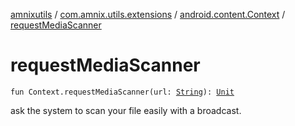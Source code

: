 [amnixutils](../../index.md) / [com.amnix.utils.extensions](../index.md) / [android.content.Context](index.md) / [requestMediaScanner](./request-media-scanner.md)

# requestMediaScanner

`fun Context.requestMediaScanner(url: `[`String`](https://kotlinlang.org/api/latest/jvm/stdlib/kotlin/-string/index.html)`): `[`Unit`](https://kotlinlang.org/api/latest/jvm/stdlib/kotlin/-unit/index.html)

ask the system to scan your file easily with a broadcast.

